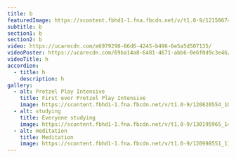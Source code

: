 ```yaml
---
title: b
featuredImage: https://scontent.fbhd1-1.fna.fbcdn.net/v/t1.0-9/121586746_116307053577249_6734447398446841568_o.jpg?_nc_cat=109&ccb=2&_nc_sid=e3f864&_nc_ohc=gNOnyvQtyJ8AX_rH1T5&_nc_ht=scontent.fbhd1-1.fna&oh=0d46c035c5bde07b91996b9a6b7137af&oe=60295FA4
subtitle: b
section1: b
section2: b
video: https://ucarecdn.com/e6979298-66d6-4245-b496-6e5a5d507135/
videoPoster: https://ucarecdn.com/69ba14a8-6481-4671-abb6-0e6f0d9c3e46/
videoTitle: h
accordion:
  - title: h
    description: h
gallery:
  - alt: Pretzel Play Intensive
    title: First ever Pretzel Play Intensive
    image: https://scontent.fbhd1-1.fna.fbcdn.net/v/t1.0-9/120820554_108945350980086_4831042277916924348_o.jpg?_nc_cat=107&ccb=2&_nc_sid=a26aad&_nc_ohc=W3_K7GeRDuMAX8lObJY&_nc_ht=scontent.fbhd1-1.fna&oh=1abec1b7d2c8a3e626192adf2e2a1207&oe=602A9ACD
  - alt: studying
    title: Everyone studying
    image: https://scontent.fbhd1-1.fna.fbcdn.net/v/t1.0-9/130195965_145049014036386_8611282711646440076_o.jpg?_nc_cat=110&ccb=2&_nc_sid=9267fe&_nc_ohc=uodahNyQn8UAX80A180&_nc_ht=scontent.fbhd1-1.fna&oh=16718b3ae567bbb1b07d87cbcfc47073&oe=602B685A
  - alt: meditation
    title: Meditation
    image: https://scontent.fbhd1-1.fna.fbcdn.net/v/t1.0-9/120998551_111088257432462_8093130501945668510_o.jpg?_nc_cat=104&ccb=2&_nc_sid=9267fe&_nc_ohc=nIi8btMdxBIAX8CV6O8&_nc_ht=scontent.fbhd1-1.fna&oh=b23086eb66673d74a0e711ec1f384f02&oe=6028AFE5
---
```

